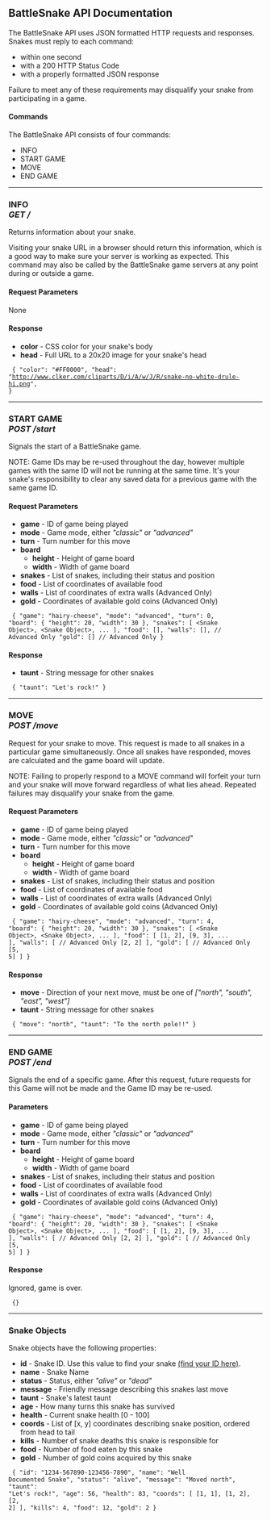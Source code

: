 ## BattleSnake API Documentation

The BattleSnake API uses JSON formatted HTTP requests and responses. Snakes must reply to each command:

* within one second
* with a 200 HTTP Status Code
* with a properly formatted JSON response

Failure to meet any of these requirements may disqualify your snake from participating in a game.

#### Commands

The BattleSnake API consists of four commands:

* INFO
* START GAME
* MOVE
* END GAME

<hr>

### INFO <br> _GET /_

Returns information about your snake.

Visiting your snake URL in a browser should return this information, which is a good way to make sure your server is working as expected. This command may also be called by the BattleSnake game servers at any point during or outside a game.

#### Request Parameters

None

#### Response

* **color** - CSS color for your snake's body
* **head** - Full URL to a 20x20 image for your snake's head

<code><pre>
{
    "color": "#FF0000",
    "head": "http://www.clker.com/cliparts/D/i/A/w/J/R/snake-no-white-drule-hi.png",
}
</code></pre>

<hr>

### START GAME <br> _POST /start_

Signals the start of a BattleSnake game.

NOTE: Game IDs may be re-used throughout the day, however multiple games with the same ID will not be running at the same time. It's your snake's responsibility to clear any saved data for a previous game with the same game ID.

#### Request Parameters

* **game** - ID of game being played
* **mode** - Game mode, either _"classic"_ or _"advanced"_
* **turn** - Turn number for this move
* **board**
    * **height** - Height of game board
    * **width** - Width of game board
* **snakes** - List of snakes, including their status and position
* **food** - List of coordinates of available food
* **walls** - List of coordinates of extra walls (Advanced Only)
* **gold** - Coordinates of available gold coins (Advanced Only)

<code><pre>
{
    "game": "hairy-cheese",
    "mode": "advanced",
    "turn": 0,
    "board": {
        "height": 20,
        "width": 30
    },
    "snakes": [
        &lt;Snake Object&gt;, &lt;Snake Object&gt;, ...
    ],
    "food": [],
    "walls": [],  // Advanced Only
    "gold": []    // Advanced Only
}
</code></pre>

#### Response

* **taunt** - String message for other snakes

<code><pre>
{
    "taunt": "Let's rock!"
}
</code></pre>

<hr>

### MOVE <br> _POST /move_

Request for your snake to move. This request is made to all snakes in a particular game simultaneously. Once all snakes have responded, moves are calculated and the game board will update.

NOTE: Failing to properly respond to a MOVE command will forfeit your turn and your snake will move forward regardless of what lies ahead. Repeated failures may disqualify your snake from the game.

#### Request Parameters

* **game** - ID of game being played
* **mode** - Game mode, either _"classic"_ or _"advanced"_
* **turn** - Turn number for this move
* **board**
    * **height** - Height of game board
    * **width** - Width of game board
* **snakes** - List of snakes, including their status and position
* **food** - List of coordinates of available food
* **walls** - List of coordinates of extra walls (Advanced Only)
* **gold** - Coordinates of available gold coins (Advanced Only)


<code><pre>
{
    "game": "hairy-cheese",
    "mode": "advanced",
    "turn": 4,
    "board": {
        "height": 20,
        "width": 30
    },
    "snakes": [
        &lt;Snake Object&gt;, &lt;Snake Object&gt;, ...
    ],
    "food": [
        [1, 2], [9, 3], ...
    ],
    "walls": [    // Advanced Only
        [2, 2]
    ],
    "gold": [     // Advanced Only
        [5, 5]
    ]
}
</code></pre>

#### Response

* **move** - Direction of your next move, must be one of _["north", "south", "east", "west"]_
* **taunt** - String message for other snakes

<code><pre>
{
   "move": "north",
   "taunt": "To the north pole!!"
}
</code></pre>

<hr>

### END GAME <br> _POST /end_

Signals the end of a specific game. After this request, future requests for this Game will not be made and the Game ID may be re-used.

#### Parameters

* **game** - ID of game being played
* **mode** - Game mode, either _"classic"_ or _"advanced"_
* **turn** - Turn number for this move
* **board**
    * **height** - Height of game board
    * **width** - Width of game board
* **snakes** - List of snakes, including their status and position
* **food** - List of coordinates of available food
* **walls** - List of coordinates of extra walls (Advanced Only)
* **gold** - Coordinates of available gold coins (Advanced Only)

<code><pre>
{
    "game": "hairy-cheese",
    "mode": "advanced",
    "turn": 4,
    "board": {
        "height": 20,
        "width": 30
    },
    "snakes": [
        &lt;Snake Object&gt;, &lt;Snake Object&gt;, ...
    ],
    "food": [
        [1, 2], [9, 3], ...
    ],
    "walls": [    // Advanced Only
        [2, 2]
    ],
    "gold": [     // Advanced Only
        [5, 5]
    ]
}
</code></pre>

#### Response

Ignored, game is over.

<code><pre>
{}
</code></pre>

<hr>

### Snake Objects

Snake objects have the following properties:

* **id** - Snake ID. Use this value to find your snake [(find your ID here)](http://www.battlesnake.io/team).
* **name** - Snake Name
* **status** - Status, either _"alive"_ or _"dead"_
* **message** - Friendly message describing this snakes last move
* **taunt** - Snake's latest taunt
* **age** - How many turns this snake has survived
* **health** - Current snake health [0 - 100]
* **coords** - List of [x, y] coordinates describing snake position, ordered from head to tail
* **kills** - Number of snake deaths this snake is responsible for
* **food** - Number of food eaten by this snake
* **gold** - Number of gold coins acquired by this snake

<code><pre>
{
    "id": "1234-567890-123456-7890",
    "name": "Well Documented Snake",
    "status": "alive",
    "message": "Moved north",
    "taunt": "Let's rock!",
    "age": 56,
    "health": 83,
    "coords": [ [1, 1], [1, 2], [2, 2] ],
    "kills": 4,
    "food": 12,
    "gold": 2
}
</code></pre>
